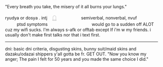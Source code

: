 "Every breath you take, the misery of it all burns your lungs."ㅤㅤㅤㅤ

ryudya or dosya . intj ㅤ𓉸ㅤㅤㅤㅤㅤㅤ
semiverbal, nonverbal, nvufㅤㅤㅤㅤ
ㅤㅤㅤㅤptsd symptomsㅤㅤㅤㅤㅤㅤㅤㅤㅤㅤㅤ
would go to a sudden off ALOT cuz my wifi sucks. I'm always s-afk or offtab except If i'm w my friends.
i usually don't make first talks nor that i text first. 
_____________________________
dni: basic dni criteria, disgusting skins, bunny suit/maid skins and dazaku/odazai shippers y'all gotta be fr. GET OUT. 
"Now you know my anger; The pain I felt for 50 years and you made the same choice I did."
